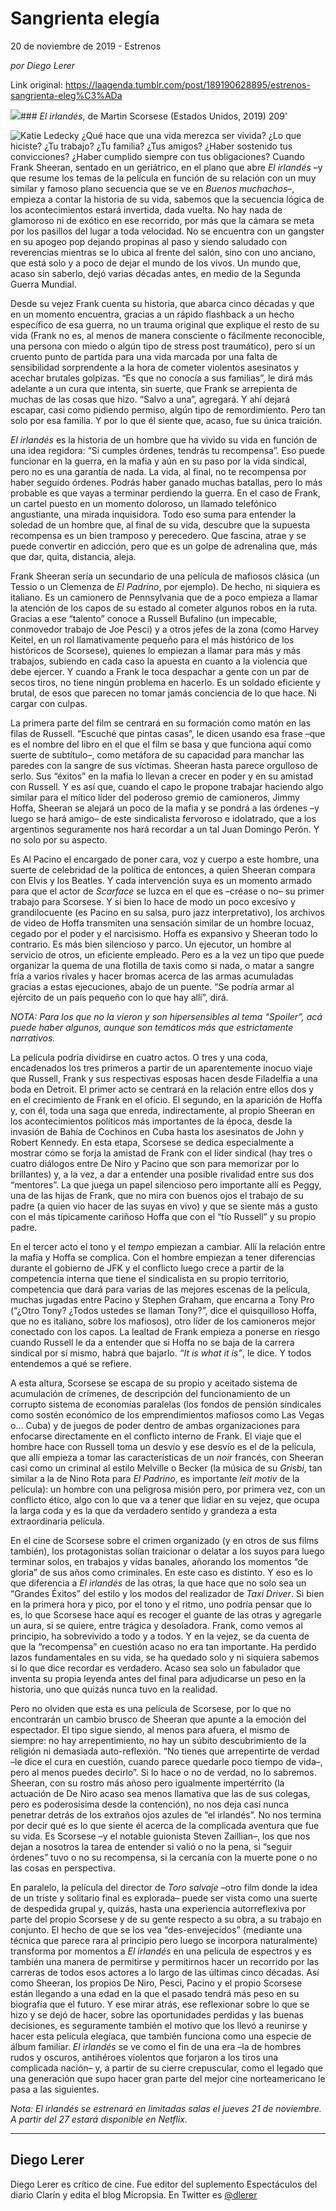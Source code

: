 # Sangrienta elegía



20 de noviembre de 2019 - Estrenos

_por Diego Lerer_

Link original: https://laagenda.tumblr.com/post/189190628895/estrenos-sangrienta-eleg%C3%ADa

![](https://64.media.tumblr.com/f50f0f1bdea58173e01e95ce319402de/c8bf6417963e0cd0-e4/s500x750/300dd067707af0a10e562788bb2c51b7a593f01c.jpg)### *El irlandés*, de Martin Scorsese (Estados Unidos, 2019) 209’

![Katie Ledecky](https://64.media.tumblr.com/f50f0f1bdea58173e01e95ce319402de/c8bf6417963e0cd0-e4/s400x600/c9e1ee58298eb99ce80ef8c62fdcb2349f32f951.jpg)
¿Qué hace que una vida merezca ser vivida? ¿Lo que hiciste? ¿Tu trabajo? ¿Tu familia? ¿Tus amigos? ¿Haber sostenido tus convicciones? ¿Haber cumplido siempre con tus obligaciones? Cuando Frank Sheeran, sentado en un geriátrico, en el plano que abre *El irlandés* –y que resume los temas de la película en función de su relación con un muy similar y famoso plano secuencia que se ve en *Buenos muchachos*–, empieza a contar la historia de su vida, sabemos que la secuencia lógica de los acontecimientos estará invertida, dada vuelta. No hay nada de glamoroso ni de exótico en ese recorrido, por más que la cámara se meta por los pasillos del lugar a toda velocidad. No se encuentra con un gangster en su apogeo pop dejando propinas al paso y siendo saludado con reverencias mientras se lo ubica al frente del salón, sino con uno anciano, que está solo y a poco de dejar el mundo de los vivos. Un mundo que, acaso sin saberlo, dejó varias décadas antes, en medio de la Segunda Guerra Mundial. 

Desde su vejez Frank cuenta su historia, que abarca cinco décadas y que en un momento encuentra, gracias a un rápido flashback a un hecho específico de esa guerra, no un trauma original que explique el resto de su vida (Frank no es, al menos de manera consciente o fácilmente reconocible, una persona con miedo o algún tipo de stress post traumático), pero sí un cruento punto de partida para una vida marcada por una falta de sensibilidad sorprendente a la hora de cometer violentos asesinatos y acechar brutales golpizas. “Es que no conocía a sus familias”, le dirá más adelante a un cura que intenta, sin suerte, que Frank se arrepienta de muchas de las cosas que hizo. “Salvo a una”, agregará. Y ahí dejará escapar, casi como pidiendo permiso, algún tipo de remordimiento. Pero tan solo por esa familia. Y por lo que él siente que, acaso, fue su única traición.

*El irlandés* es la historia de un hombre que ha vivido su vida en función de una idea regidora: “Si cumples órdenes, tendrás tu recompensa”. Eso puede funcionar en la guerra, en la mafia y aún en su paso por la vida sindical, pero no es una garantía de nada. La vida, al final, no te recompensa por haber seguido órdenes. Podrás haber ganado muchas batallas, pero lo más probable es que vayas a terminar perdiendo la guerra. En el caso de Frank, un cartel puesto en un momento doloroso, un llamado telefónico angustiante, una mirada inquisidora. Todo eso suma para entender la soledad de un hombre que, al final de su vida, descubre que la supuesta recompensa es un bien tramposo y perecedero. Que fascina, atrae y se puede convertir en adicción, pero que es un golpe de adrenalina que, más que dar, quita, distancia, aleja.

Frank Sheeran sería un secundario de una película de mafiosos clásica (un Tessio o un Clemenza de *El Padrino*, por ejemplo). De hecho, ni siquiera es italiano. Es un camionero de Pennsylvania que de a poco empieza a llamar la atención de los capos de su estado al cometer algunos robos en la ruta. Gracias a ese “talento” conoce a Russell Bufalino (un impecable, conmovedor trabajo de Joe Pesci) y a otros jefes de la zona (como Harvey Keitel, en un rol llamativamente pequeño para el más histórico de los históricos de Scorsese), quienes lo empiezan a llamar para más y más trabajos, subiendo en cada caso la apuesta en cuanto a la violencia que debe ejercer. Y cuando a Frank le toca despachar a gente con un par de secos tiros, no tiene ningún problema en hacerlo. Es un soldado eficiente y brutal, de esos que parecen no tomar jamás conciencia de lo que hace. Ni cargar con culpas.

La primera parte del film se centrará en su formación como matón en las filas de Russell. “Escuché que pintas casas”, le dicen usando esa frase –que es el nombre del libro en el que el film se basa y que funciona aquí como suerte de subtítulo–, como metáfora de su capacidad para manchar las paredes con la sangre de sus víctimas. Sheeran hasta parece orgulloso de serlo. Sus “éxitos” en la mafia lo llevan a crecer en poder y en su amistad con Russell. Y es así que, cuando el capo le propone trabajar haciendo algo similar para el mítico líder del poderoso gremio de camioneros, Jimmy Hoffa, Sheeran se alejará un poco de la mafia y se pondrá a las órdenes –y luego se hará amigo– de este sindicalista fervoroso e idolatrado, que a los argentinos seguramente nos hará recordar a un tal Juan Domingo Perón. Y no solo por su aspecto.

Es Al Pacino el encargado de poner cara, voz y cuerpo a este hombre, una suerte de celebridad de la política de entonces, a quien Sheeran compara con Elvis y los Beatles. Y cada intervención suya es un momento armado para que el actor de *Scarface* se luzca en el que es –créase o no– su primer trabajo para Scorsese. Y si bien lo hace de modo un poco excesivo y grandilocuente (es Pacino en su salsa, puro jazz interpretativo), los archivos de video de Hoffa transmiten una sensación similar de un hombre locuaz, cegado por el poder y el narcisismo. Hoffa es expansivo y Sheeran todo lo contrario. Es más bien silencioso y parco. Un ejecutor, un hombre al servicio de otros, un eficiente empleado. Pero es a la vez un tipo que puede organizar la quema de una flotilla de taxis como si nada, o matar a sangre fría a varios rivales y hacer bromas acerca de las armas acumuladas gracias a estas ejecuciones, abajo de un puente. “Se podría armar al ejército de un país pequeño con lo que hay allí”, dirá.

*NOTA: Para los que no la vieron y son hipersensibles al tema “Spoiler”, acá puede haber algunos, aunque son temáticos más que estrictamente narrativos.*

La película podría dividirse en cuatro actos. O tres y una coda, encadenados los tres primeros a partir de un aparentemente inocuo viaje que Russell, Frank y sus respectivas esposas hacen desde Filadelfia a una boda en Detroit. El primer acto se centrará en la relación entre ellos dos y en el crecimiento de Frank en el oficio. El segundo, en la aparición de Hoffa y, con él, toda una saga que enreda, indirectamente, al propio Sheeran en los acontecimientos políticos más importantes de la época, desde la invasión de Bahía de Cochinos en Cuba hasta los asesinatos de John y Robert Kennedy. En esta etapa, Scorsese se dedica especialmente a mostrar cómo se forja la amistad de Frank con el líder sindical (hay tres o cuatro diálogos entre De Niro y Pacino que son para memorizar por lo brillantes) y, a la vez, a dar a entender una posible rivalidad entre sus dos “mentores”. La que juega un papel silencioso pero importante allí es Peggy, una de las hijas de Frank, que no mira con buenos ojos el trabajo de su padre (a quien vio hacer de las suyas en vivo) y que se siente más a gusto con el más típicamente cariñoso Hoffa que con el “tío Russell” y su propio padre.

En el tercer acto el tono y el *tempo* empiezan a cambiar. Allí la relación entre la mafia y Hoffa se complica. Con el hombre empiezan a tener diferencias durante el gobierno de JFK y el conflicto luego crece a partir de la competencia interna que tiene el sindicalista en su propio territorio, competencia que dará para varias de las mejores escenas de la película, muchas jugadas entre Pacino y Stephen Graham, que encarna a Tony Pro (“¿Otro Tony? ¿Todos ustedes se llaman Tony?”, dice el quisquilloso Hoffa, que no es italiano, sobre los mafiosos), otro líder de los camioneros mejor conectado con los capos. La lealtad de Frank empieza a ponerse en riesgo cuando Russell le da a entender que si Hoffa no se baja de la carrera sindical por sí mismo, habrá que bajarlo. *“It is what it is”*, le dice. Y todos entendemos a qué se refiere.

A esta altura, Scorsese se escapa de su propio y aceitado sistema de acumulación de crímenes, de descripción del funcionamiento de un corrupto sistema de economías paralelas (los fondos de pensión sindicales como sostén económico de los emprendimientos mafiosos como Las Vegas o… Cuba) y de juegos de poder dentro de ambas organizaciones para enfocarse directamente en el conflicto interno de Frank. El viaje que el hombre hace con Russell toma un desvío y ese desvío es el de la película, que allí empieza a tomar las características de un *noir* francés, con Sheeran casi como un criminal al estilo Melville o Becker (la música de su *Grisbi*, tan similar a la de Nino Rota para *El Padrino*, es importante *leit motiv* de la película): un hombre con una peligrosa misión pero, por primera vez, con un conflicto ético, algo con lo que va a tener que lidiar en su vejez, que ocupa la larga coda y es la que da verdadero sentido y grandeza a esta extraordinaria película.

En el cine de Scorsese sobre el crimen organizado (y en otros de sus films también), los protagonistas solían traicionar o delatar a los suyos para luego terminar solos, en trabajos y vidas banales, añorando los momentos “de gloria” de sus años como criminales. En este caso es distinto. Y eso es lo que diferencia a *El irlandés* de las otras, la que hace que no solo sea un “Grandes Éxitos” del estilo y los modos del realizador de *Taxi Driver*. Si bien en la primera hora y pico, por el tono y el ritmo, uno podría pensar que lo es, lo que Scorsese hace aquí es recoger el guante de las otras y agregarle un aura, si se quiere, entre trágica y desoladora. Frank, como vemos al principio, ha sobrevivido a todo y a todos. Y en la vejez, se da cuenta de que la “recompensa” en cuestión acaso no era tan importante. Ha perdido lazos fundamentales en su vida, se ha quedado solo y ni siquiera sabemos si lo que dice recordar es verdadero. Acaso sea solo un fabulador que inventa su propia leyenda antes del final para adjudicarse un peso en la historia, uno que quizás nunca tuvo en la realidad. 

Pero no olviden que esta es una película de Scorsese, por lo que no encontrarán un cambio brusco de Sheeran que apunte a la emoción del espectador. El tipo sigue siendo, al menos para afuera, el mismo de siempre: no hay arrepentimiento, no hay un súbito descubrimiento de la religión ni demasiada auto-reflexión. “No tienes que arrepentirte de verdad –le dice el cura en cuestión, cuando parece quedarle poco tiempo de vida–, pero al menos puedes decirlo”. Si lo hace o no de verdad, no lo sabremos. Sheeran, con su rostro más añoso pero igualmente impertérrito (la actuación de De Niro acaso sea menos llamativa que las de sus colegas, pero es poderosísima desde la contención), no nos deja casi nunca penetrar detrás de los extraños ojos azules de “el irlandés”. No nos termina por decir qué es lo que siente él acerca de la complicada aventura que fue su vida. Es Scorsese –y el notable guionista Steven Zaillian–, los que nos dejan a nosotros la tarea de entender si valió o no la pena, si “seguir órdenes” tuvo o no su recompensa, si la cercanía con la muerte pone o no las cosas en perspectiva.

En paralelo, la película del director de *Toro salvaje* –otro film donde la idea de un triste y solitario final es explorada– puede ser vista como una suerte de despedida grupal y, quizás, hasta una experiencia autorreflexiva por parte del propio Scorsese y de su gente respecto a su obra, a su trabajo en conjunto. El hecho de que se los vea “des-envejecidos” (mediante una técnica que parece rara al principio pero luego se incorpora naturalmente) transforma por momentos a *El irlandés* en una película de espectros y es también una manera de permitirse y permitirnos hacer un recorrido por las carreras de todos esos actores a lo largo de las últimas cinco décadas. Así como Sheeran, los propios De Niro, Pesci, Pacino y el propio Scorsese están llegando a una edad en la que el pasado tendrá más peso en su biografía que el futuro. Y ese mirar atrás, ese reflexionar sobre lo que se hizo y se dejó de hacer, sobre las oportunidades perdidas y las buenas decisiones, es seguramente también el motivo que los llevó a reunirse y hacer esta película elegíaca, que también funciona como una especie de álbum familiar. *El irlandés* se ve como el fin de una era –la de hombres rudos y oscuros, antihéroes violentos que forjaron a los tiros una complicada nación– y, a partir de su cierre crepuscular, como el legado que una generación que supo hacer gran parte del mejor cine norteamericano le pasa a las siguientes. 

*Nota: El irlandés se estrenará en limitadas salas el jueves 21 de noviembre. A partir del 27 estará disponible en Netflix.*

  




---

Diego Lerer
-----------

 Diego Lerer es crítico de cine. Fue editor del suplemento Espectáculos del diario Clarín y edita el blog Micropsia. En Twitter es [@dlerer](https://twitter.com/dlerer) 

